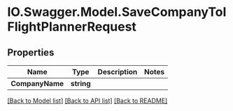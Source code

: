 # IO.Swagger.Model.SaveCompanyToIFlightPlannerRequest
## Properties

Name | Type | Description | Notes
------------ | ------------- | ------------- | -------------
**CompanyName** | **string** |  | 

[[Back to Model list]](../README.md#documentation-for-models) [[Back to API list]](../README.md#documentation-for-api-endpoints) [[Back to README]](../README.md)


